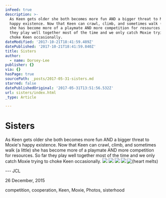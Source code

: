 ```yaml
---
inFeed: true
description: >-
  As Keen gets older she both becomes more fun AND a bigger threat to Moxie's
  happy existence. Now that Keen can crawl, climb, and sometimes walk (a little)
  she has become more of a playmate AND more competition for resources. So far
  they play well together most of the time and we only catch Moxie trying to
  choke Keen occasionally.
dateModified: '2017-10-21T18:41:59.489Z'
datePublished: '2017-10-21T18:41:59.840Z'
title: Sisters
author:
  - name: Dorsey-Lee
publisher: {}
via: {}
hasPage: true
sourcePath: _posts/2017-05-31-sisters.md
starred: false
datePublishedOriginal: '2017-05-31T13:51:56.532Z'
url: sisters/index.html
_type: Article

---
```

# Sisters

As Keen gets older she both becomes more fun AND a bigger threat to Moxie's happy existence. Now that Keen can crawl, climb, and sometimes walk (a little) she has become more of a playmate AND more competition for resources. So far they play well together most of the time and we only catch Moxie trying to choke Keen occasionally.
![](https://the-grid-user-content.s3-us-west-2.amazonaws.com/74e16858-56fc-4ab0-baee-07a393cecbda.jpg)
![](https://the-grid-user-content.s3-us-west-2.amazonaws.com/4b2ad0a5-5a00-454c-84d2-e9c9bf7ffb56.jpg)
![](https://the-grid-user-content.s3-us-west-2.amazonaws.com/4b214350-cb45-4dc9-b0d2-2ed6a0923280.jpg)
![](https://the-grid-user-content.s3-us-west-2.amazonaws.com/5ddc1a7d-c148-4c74-abba-238f3f787b80.jpg)
![(heart melts)](https://the-grid-user-content.s3-us-west-2.amazonaws.com/f137d387-85cf-4b1f-9ed7-0e2cad13b883.jpg)

--- JCL

26 December, 2015

competition, cooperation, Keen, Moxie, Photos, sisterhood